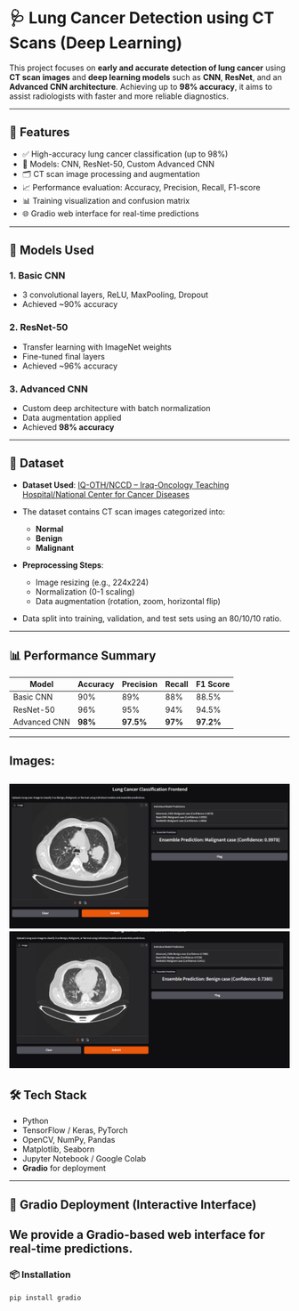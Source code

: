 # 🩺 Lung Cancer Detection using CT Scans (Deep Learning)

This project focuses on **early and accurate detection of lung cancer** using **CT scan images** and **deep learning models** such as **CNN**, **ResNet**, and an **Advanced CNN architecture**. Achieving up to **98% accuracy**, it aims to assist radiologists with faster and more reliable diagnostics.

---

## 📌 Features

- ✅ High-accuracy lung cancer classification (up to 98%)
- 🧠 Models: CNN, ResNet-50, Custom Advanced CNN
- 🗂️ CT scan image processing and augmentation
- 📈 Performance evaluation: Accuracy, Precision, Recall, F1-score
- 📊 Training visualization and confusion matrix
- 🌐 Gradio web interface for real-time predictions

---

## 🧠 Models Used

### 1. Basic CNN  
- 3 convolutional layers, ReLU, MaxPooling, Dropout  
- Achieved ~90% accuracy

### 2. ResNet-50  
- Transfer learning with ImageNet weights  
- Fine-tuned final layers  
- Achieved ~96% accuracy

### 3. Advanced CNN  
- Custom deep architecture with batch normalization  
- Data augmentation applied  
- Achieved **98% accuracy**

---

## 📁 Dataset

- **Dataset Used**: [IQ-OTH/NCCD – Iraq-Oncology Teaching Hospital/National Center for Cancer Diseases]([https://www.kaggle.com/datasets/andrewmvd/lung-cancer-dataset](https://www.kaggle.com/datasets/hamdallak/the-iqothnccd-lung-cancer-dataset))  
- The dataset contains CT scan images categorized into:
  - **Normal**
  - **Benign**
  - **Malignant**

- **Preprocessing Steps**:
  - Image resizing (e.g., 224x224)
  - Normalization (0-1 scaling)
  - Data augmentation (rotation, zoom, horizontal flip)

- Data split into training, validation, and test sets using an 80/10/10 ratio.

---

## 📊 Performance Summary

| Model         | Accuracy | Precision | Recall | F1 Score |
|---------------|----------|-----------|--------|----------|
| Basic CNN     | 90%      | 89%       | 88%    | 88.5%    |
| ResNet-50     | 96%      | 95%       | 94%    | 94.5%    |
| Advanced CNN  | **98%**  | **97.5%** | **97%**| **97.2%** |

---
## Images:
![image alt](https://github.com/Ranjana124/Lung-Cancer-Detection-And-Prediction-Using-CTscan/blob/main/images/Screenshot%202025-04-15%20120816.png?raw=true)
![image alt](https://github.com/Ranjana124/Lung-Cancer-Detection-And-Prediction-Using-CTscan/blob/main/images/Screenshot%202025-04-15%20120845.png?raw=true)
---
## 🛠️ Tech Stack

- Python  
- TensorFlow / Keras, PyTorch  
- OpenCV, NumPy, Pandas  
- Matplotlib, Seaborn  
- Jupyter Notebook / Google Colab  
- **Gradio** for deployment

---

## 🚀 Gradio Deployment (Interactive Interface)

We provide a Gradio-based web interface for real-time predictions.
---

### 📦 Installation

```bash
pip install gradio

